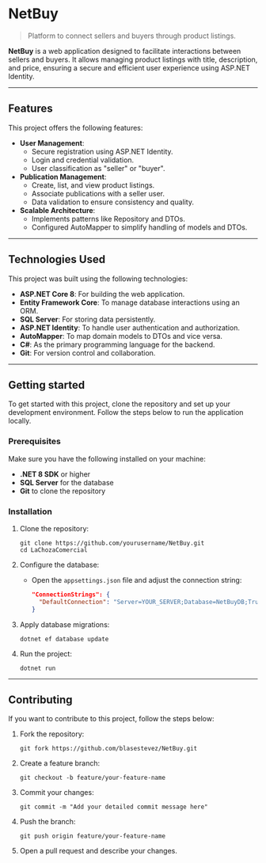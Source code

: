 # NetBuy

> Platform to connect sellers and buyers through product listings.

**NetBuy** is a web application designed to facilitate interactions between sellers and buyers. It allows managing product listings with title, description, and price, ensuring a secure and efficient user experience using ASP.NET Identity.

---

## Features

This project offers the following features:

- **User Management**:
  - Secure registration using ASP.NET Identity.
  - Login and credential validation.
  - User classification as "seller" or "buyer".
- **Publication Management**:
  - Create, list, and view product listings.
  - Associate publications with a seller user.
  - Data validation to ensure consistency and quality.
- **Scalable Architecture**:
  - Implements patterns like Repository and DTOs.
  - Configured AutoMapper to simplify handling of models and DTOs.

---

## Technologies Used

This project was built using the following technologies:

- **ASP.NET Core 8**: For building the web application.
- **Entity Framework Core**: To manage database interactions using an ORM.
- **SQL Server**: For storing data persistently.
- **ASP.NET Identity**: To handle user authentication and authorization.
- **AutoMapper**: To map domain models to DTOs and vice versa.
- **C#**: As the primary programming language for the backend.
- **Git**: For version control and collaboration.

---

## Getting started

To get started with this project, clone the repository and set up your development environment. Follow the steps below to run the application locally.

### Prerequisites

Make sure you have the following installed on your machine:

- **.NET 8 SDK** or higher
- **SQL Server** for the database
- **Git** to clone the repository

### Installation

1. Clone the repository:
   ```shell
   git clone https://github.com/yourusername/NetBuy.git
   cd LaChozaComercial
   ```

2. Configure the database:
   - Open the `appsettings.json` file and adjust the connection string:
     ```json
     "ConnectionStrings": {
       "DefaultConnection": "Server=YOUR_SERVER;Database=NetBuyDB;Trusted_Connection=True;TrustServerCertificate=True;"
     }
     ```

3. Apply database migrations:
   ```shell
   dotnet ef database update
   ```

4. Run the project:
   ```shell
   dotnet run
   ```

---


## Contributing

If you want to contribute to this project, follow the steps below:

1. Fork the repository:
   ```shell
   git fork https://github.com/blasestevez/NetBuy.git
   ```

2. Create a feature branch:
   ```shell
   git checkout -b feature/your-feature-name
   ```

3. Commit your changes:
   ```shell
   git commit -m "Add your detailed commit message here"
   ```

4. Push the branch:
   ```shell
   git push origin feature/your-feature-name
   ```

5. Open a pull request and describe your changes.
